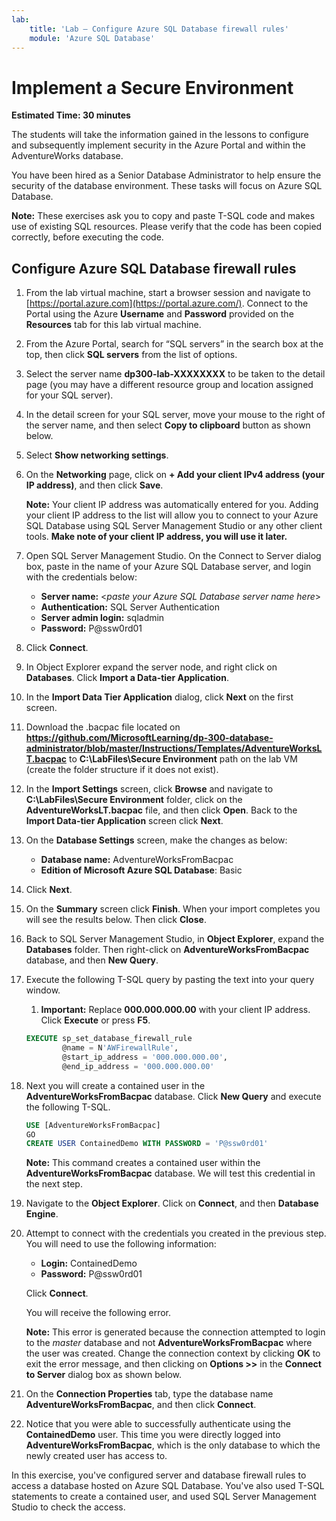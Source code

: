 ```yaml
---
lab:
    title: 'Lab – Configure Azure SQL Database firewall rules'
    module: 'Azure SQL Database'
---
```


# Implement a Secure Environment

**Estimated Time: 30 minutes**

The students will take the information gained in the lessons to configure and subsequently implement security in the Azure Portal and within the AdventureWorks database.

You have been hired as a Senior Database Administrator to help ensure the security of the database environment. These tasks will focus on Azure SQL Database.

**Note:** These exercises ask you to copy and paste T-SQL code and makes use of existing SQL resources. Please verify that the code has been copied correctly, before executing the code.

## Configure Azure SQL Database firewall rules

1. From the lab virtual machine, start a browser session and navigate to [https://portal.azure.com](https://portal.azure.com/). Connect to the Portal using the Azure **Username** and **Password** provided on the **Resources** tab for this lab virtual machine.

 

1. From the Azure Portal, search for “SQL servers” in the search box at the top, then click **SQL servers** from the list of options.

  
1. Select the server name **dp300-lab-XXXXXXXX** to be taken to the detail page (you may have a different resource group and location assigned for your SQL server).

  
1. In the detail screen for your SQL server, move your mouse to the right of the server name, and then select **Copy to clipboard** button as shown below.

  
1. Select **Show networking settings**.

   
1. On the **Networking** page, click on **+ Add your client IPv4 address (your IP address)**, and then click **Save**.

   
    **Note:** Your client IP address was automatically entered for you. Adding your client IP address to the list will allow you to connect to your Azure SQL Database using SQL Server Management Studio or any other client tools. **Make note of your client IP address, you will use it later.**

1. Open SQL Server Management Studio. On the Connect to Server dialog box, paste in the name of your Azure SQL Database server, and login with the credentials below:

    - **Server name:** &lt;_paste your Azure SQL Database server name here_&gt;
    - **Authentication:** SQL Server Authentication
    - **Server admin login:** sqladmin
    - **Password:** P@ssw0rd01

  
1. Click **Connect**.

1. In Object Explorer expand the server node, and right click on **Databases**. Click **Import a Data-tier Application**.

   
1. In the **Import Data Tier Application** dialog, click **Next** on the first screen.

1. Download the .bacpac file located on **https://github.com/MicrosoftLearning/dp-300-database-administrator/blob/master/Instructions/Templates/AdventureWorksLT.bacpac** to **C:\LabFiles\Secure Environment**  path on the lab VM (create the folder structure if it does not exist).

1. In the **Import Settings** screen, click **Browse** and navigate to **C:\LabFiles\Secure Environment** folder, click on the **AdventureWorksLT.bacpac** file, and then click **Open**. Back to the **Import Data-tier Application** screen click **Next**.

   
1. On the **Database Settings** screen, make the changes as below:

    - **Database name:** AdventureWorksFromBacpac
    - **Edition of Microsoft Azure SQL Database**: Basic

   
1. Click **Next**.

1. On the **Summary** screen click **Finish**. When your import completes you will see the results below. Then click **Close**.

   
1. Back to SQL Server Management Studio, in **Object Explorer**, expand the **Databases** folder. Then right-click on **AdventureWorksFromBacpac** database, and then **New Query**.

  
1. Execute the following T-SQL query by pasting the text into your query window.
    1. **Important:** Replace **000.000.000.00** with your client IP address. Click **Execute** or press **F5**.

    ```sql
    EXECUTE sp_set_database_firewall_rule 
            @name = N'AWFirewallRule',
            @start_ip_address = '000.000.000.00', 
            @end_ip_address = '000.000.000.00'
    ```

1. Next you will create a contained user in the **AdventureWorksFromBacpac** database. Click **New Query** and execute the following T-SQL.

    ```sql
    USE [AdventureWorksFromBacpac]
    GO
    CREATE USER ContainedDemo WITH PASSWORD = 'P@ssw0rd01'
    ```

  
    **Note:** This command creates a contained user within the **AdventureWorksFromBacpac** database. We will test this credential in the next step.

1. Navigate to the **Object Explorer**. Click on **Connect**, and then **Database Engine**.

   
1. Attempt to connect with the credentials you created in the previous step. You will need to use the following information:

    - **Login:** ContainedDemo
    - **Password:** P@ssw0rd01

     Click **Connect**.

     You will receive the following error.

   
    **Note:** This error is generated because the connection attempted to login to the *master* database and not **AdventureWorksFromBacpac** where the user was created. Change the connection context by clicking **OK** to exit the error message, and then clicking on **Options >>** in the **Connect to Server** dialog box as shown below.

  
1. On the **Connection Properties** tab, type the database name **AdventureWorksFromBacpac**, and then click **Connect**.

  
1. Notice that you were able to successfully authenticate using the **ContainedDemo** user. This time you were directly logged into **AdventureWorksFromBacpac**, which is the only database to which the newly created user has access to.

  
In this exercise, you've configured server and database firewall rules to access a database hosted on Azure SQL Database. You've also used T-SQL statements to create a contained user, and used SQL Server Management Studio to check the access.
